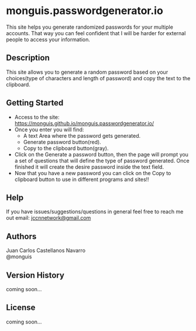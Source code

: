 # monguis.passwordgenerator.io

This site helps you generate randomized passwords for your multiple accounts. That way you can feel confident that I will be harder for external people to access your information.

## Description

This site allows you to generate a random password based on your choices(type of characters and length of password) and copy the text to the clipboard.

## Getting Started

* Access to the site: https://monguis.github.io/monguis.passwordgenerator.io/
* Once you enter you will find:
  * A text Area where the password gets generated.
  * Generate password button(red).
  * Copy to the clipboard button(gray).
* Click on the Generate a password button, then the page will prompt you a set of questions that will define the type of password generated. Once finished it will create the desire password inside the text field.
* Now that you have a new password you can click on the Copy to clipboard button to use in different programs and sites!!

## Help

If you have issues/suggestions/questions in general feel free to reach me out email: jccnnetwork@gmail.com

## Authors

Juan Carlos Castellanos Navarro  
@monguis

## Version History

coming soon...

## License

coming soon...
